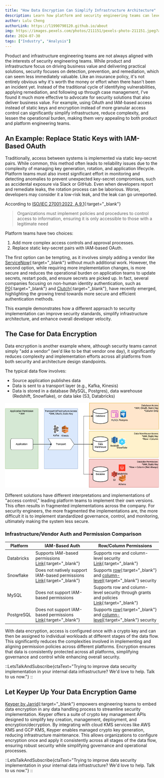 ```yaml
---
title: "How Data Encryption Can Simplify Infrastructure Architecture"
description: Learn how platform and security engineering teams can leverage Keyper's data encryption capabilities to improve security standards, simplify infrastructure architecture, and enhance developer velocity.
author: Lulu Cheng
authorLink: https://l1990790120.github.io/about
img: https://images.pexels.com/photos/211151/pexels-photo-211151.jpeg?auto=compress&cs=tinysrgb&w=1260&h=750&dpr=1
date: 2024-07-30
tags: ["Industry", "Analysis"]
---
```


Product and infrastructure engineering teams are not always aligned with the interests of security engineering teams. While product and infrastructure focus on driving business value and delivering practical solutions, security focuses on detection, prevention, and remediation, which can seem less immediately valuable. Like an insurance policy, it's not entirely obvious why it's worth the money or effort when there hasn't been an incident yet. Instead of the traditional cycle of identifying vulnerabilities, applying remediation, and following up through case management, I've found it much more effective to advocate for security solutions that also deliver business value. For example, using OAuth and IAM-based access instead of static keys and encryption instead of more granular access control can significantly simplify infrastructure, reduce complexity, and lessen the operational burden, making them very appealing to both product and platform engineering teams.

## An Example: Replace Static Keys with IAM-Based OAuth

Traditionally, access between systems is implemented via static key-secret pairs. While common, this method often leads to reliability issues due to the complexity of managing key generation, rotation, and application lifecycle. Platform teams must also invest significant effort in monitoring and detecting anomalies to prevent unexpected key-secret compromises, such as accidental exposure via Slack or GitHub. Even when developers report and remediate leaks, the rotation process can be laborious. Worse, developers may consider it a low-risk leak, and the leak can go unreported.

According to [ISO/IEC 27001:2022, A.9.1](https://www.iso.org/standard/54534.html){:target="_blank"}

> Organizations must implement policies and procedures to control access to information, ensuring it is only accessible to those with a legitimate need

Platform teams have two choices: 

1. Add more complex access controls and approval processes.
2. Replace static key-secret pairs with IAM-based OAuth.

The first option can be tempting, as it involves simply adding a vendor like [ServiceNow](https://www.servicenow.com/){:target="_blank"} without much additional work. However, the second option, while requiring more implementation changes, is more secure and reduces the operational burden on application teams to update secrets, restart pods, and ensure secrets are picked up. In fact, several companies focusing on non-human identity authentication, such as [P0](https://www.p0security.com/){:target="_blank"} and [Clutch](https://www.clutch.security/){:target="_blank"}, have recently emerged, highlighting the growing trend towards more secure and efficient authentication methods.

This example demonstrates how a different approach to security implementation can improve security standards, simplify infrastructure architecture, and enhance overall developer velocity.

## The Case for Data Encryption

Data encryption is another example where, although security teams cannot simply "add a vendor" (we'd like to be that vendor one day), it significantly reduces complexity and implementation efforts across all platforms from both security and architecture design standpoints.

The typical data flow involves:
- Source application publishes data
- Data is sent to a transport layer (e.g., Kafka, Kinesis)
- Data is stored in a database (MySQL, Postgres), data warehouse (Redshift, Snowflake), or data lake (S3, Databricks)

![](images/data-flow-access.png)

Different solutions have different interpretations and implementations of "access control," leading platform teams to implement their own versions. This often results in fragmented implementations across the company. For security engineers, the more fragmented the implementations are, the more difficult it is to implement standardized governance, control, and monitoring, ultimately making the system less secure.

### Infrastructure/Vendor Auth and Permission Comparison 


| Platform   | IAM-Based Auth                                                                                                                                  | Row/Column Permissions                                                                                                                                                                                                  |
| ---------- | ------------------------------------------------------------------------------------------------------------------------------------------------------ | ----------------------------------------------------------------------------------------------------------------------------------------------------------------------------------------------------------------------- |
| Databricks | Supports IAM-based permissions<br>[Link](https://docs.databricks.com/en/admin/account-settings-e2/credentials.html){:target="_blank"}                  | Supports row and column-level security<br>[Link](https://docs.databricks.com/en/tables/row-and-column-filters.html#filter-sensitive-table-data-using-row-filters-and-column-masks){:target="_blank"}                    |
| Snowflake  | Does not natively support IAM-based permissions<br>[Link](https://docs.snowflake.com/en/user-guide/admin-security-fed-auth-use.html){:target="_blank"} | Supports [row](https://docs.snowflake.com/en/user-guide/security-row-intro){:target="_blank"} and [column-level](https://docs.snowflake.com/en/user-guide/security-column-intro){:target="_blank"} security             |
| MySQL      | Does not support IAM-based permissions                                                                                                                 | Supports row and column-level security through grants and policies<br>[Link](https://dev.mysql.com/doc/refman/8.0/en/privileges-provided.html){:target="_blank"}                                                        |
| PostgreSQL | Does not support IAM-based permissions<br>[Link](https://www.postgresql.org/docs/current/auth-pg-hba-conf.html){:target="_blank"}                      | Supports [row](https://www.postgresql.org/docs/current/ddl-rowsecurity.html){:target="_blank"} and [column-level](https://www.postgresql.org/docs/current/infoschema-column-privileges.html){:target="_blank"} security |

With data encryption, access is configured once with a crypto key and can then be assigned to individual workloads at different stages of the data flow. This significantly reduces the complexities involved in implementing and aligning permission policies across different platforms. Encryption ensures that data is consistently protected across all platforms, simplifying governance and control while enhancing overall security.

::LetsTalkAndSubscribe{ctaText="Trying to improve data security implementation in your internal data infrastructure? We'd love to help. Talk to us now."}
::

## Let Keyper Up Your Data Encryption Game

[Keyper by Jarrid](https://jarrid.xyz/keyper){:target="_blank"} empowers engineering teams to embed data encryption in any data handling process to streamline security implementation. Keyper offers a suite of crypto key management APIs designed to simplify key creation, management, deployment, and encryption/decryption. By integrating with cloud KMS services like AWS KMS and GCP KMS, Keyper enables managed crypto key generation, reducing infrastructure maintenance. This allows organizations to configure encryption once and apply it consistently across all stages of the data flow, ensuring robust security while simplifying governance and operational processes.

::LetsTalkAndSubscribe{ctaText="Trying to improve data security implementation in your internal data infrastructure? We'd love to help. Talk to us now."}
::

